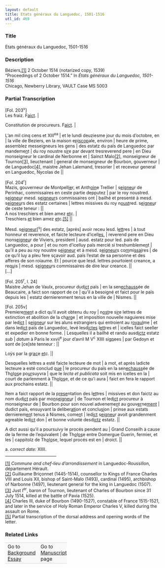```yaml
---  
layout: default  
title: Etats généraux du Languedoc, 1501-1516  
utl_id: 469
---
```


### Title

Etats généraux du Languedoc, 1501-1516


### Description

<p>Béziers,<a href="#_ftn1" name="_ftnref1" title="" id="_ftnref1">[1]</a> 2 October 1514 (notarized copy, 1539)<br />
“Proceedings of 2 October 1514.” In <em>États généraux du Languedoc, 1501-1516</em><br />
Chicago, Newberry Library, VAULT Case MS 5003</p>



### Partial Transcription

<p>[Fol. 203<sup>v</sup>]<br />
Les fraiz. F<u>aict</u>. |</p>
<p>Constitution de procureurs. F<u>aict</u>. |</p>
<p>L’an mil cinq cens et XIII<sup>e</sup><sup>a</sup> | et le lundi deuziesme jour du mois d’octobre, en | la ville de Beziers, en la maison ep<u>iscop</u>ale, environ | heure de prime, assemblez messeigneurs les gens | des estatz du païs de Languedoc par mandeme<u>n</u>t | du roy noustre s<u>ir</u>e par devant tresreverend pere | en Dieu monseigneur le cardinal de Nerbonne et | Sainct Malo<a href="#_ftn2" name="_ftnref2" title="" id="_ftnref2">[2]</a>, monseigneur de Tournon<a href="#_ftn3" name="_ftnref3" title="" id="_ftnref3">[3]</a>, lieuctenant | general de monseigneur de Bourbon, gouverneur | de Languedoc<a href="#_ftn4" name="_ftnref4" title="" id="_ftnref4">[4]</a>, maistre Jehan Lalemand, tresorier | et receveur general en Languedoc, Nycolas de ||</p>
<p>[Fol. 204<sup>r</sup>]<br />
Mazis, gouverneur de Montpell<u>ie</u>r, et Anth<u>oin</u>e Trellier | s<u>eigneu</u>r de Perinhac, commissaires en ceste partie depputez | par le roy noustred. s<u>eigneu</u>r mesd. s<u>eigneur</u>s commissaires ont | bailhé et presenté à mesd. s<u>eigneu</u>rs des estatz certaines | lettres missives du roy n<u>oust</u>red. s<u>eigneu</u>r de ceste teneur : ||<br />
A nos treschiers et bien amez <u>et</u>c. |<br />
Treschiers <u>et</u> bien amez <u>et</u>c.<a href="#_ftn5" name="_ftnref5" title="" id="_ftnref5">[5]</a> ||</p>
<p>Mesd. s<u>eigneur</u>[<sup>s</sup>] des estatz, [aprés] avoir receu lesd. l<u>ett</u>res | à tout honneur et reverence, et faicte lecteure d’icell<u>es,</u> | reverend pere en Dieu mons<u>eigneu</u>r de Viviers, president | ausd. estatz pour led. païs de Languedoc, a pour | et ou nom d’icelluy païs mercié si treshumbleme<u>n</u>t | qu’il a peu au roy noustre s<u>eigneur</u> et à mesd. s<u>eigneur</u>s co<u>m</u>mi<u>ssai</u>res | de ce qu’il luy a pleu fere sçavoir aud. païs l’estat de sa personne et des afferes de son roiaume. Et | pource que lesd. lettres pourtoient creance, a req<u>u</u>is | mesd. s<u>eigneu</u>rs commissaires de dire leur creance. ||<br />
[…]</p>
<p>[Fol. 205<sup>r</sup>, l. 24]<br />
Maistre Jehan de Vaulx, procureur dud<u>ict</u> païs | en la sen<u>echauss</u>ée de Beaucaire, a faict son rapport de ce | qu’il a besoigné et faict pour le païs depuis les | estatz dernierenment tenus en la ville de | Nismes. ||</p>
<p>[Fol. 205v]<br />
Premiere<u>men</u>t a dict qu’il avoit obtenu du roy | n<u>ost</u>re s<u>ir</u>e lettres de extinction et abolition de la ch<u>ar</u>ge | et imposition nouvelle naguieres mise par led<u>ict</u> | s<u>eigneu</u>r sur les aluns estrangiers qui entroient au r<u>oyaul</u>me | et dans led<u>ict</u> païs de Languedoc, levé lesd<u>ictes</u> l<u>ett</u>res et | icelles faict seeller et expedier en bonne forme. | Lesquelles il a bailhé et randu ausd<u>ictz</u> estatz <em>sub</em> | <em>datum</em> à Paris le xxvii<sup>e</sup> jour d’avril M V<sup>c</sup> XIIII si<u>gn</u>ees | par Gedoyn et sont de [ce]ste tenneur : ||</p>
<p>Loÿs par la gr<u>ac</u>e <u>et</u>c. ||</p>
<p>Desquelles lettres a esté faicte lecteure de mot | à mot, et après ladicte lecteure a esté conclud q<u>ue</u> | le procureur du païs en la sen<u>echauss</u>ée de Th<u>o</u>l<u>os</u>e po<u>ur</u>suyvra | que le <em>lecta et publicata</em> soit mis en icelles en la | court de parlenment à Th<u>o</u>l<u>os</u>e, et de ce qu’i aura | faict en fera le rapport aux prochains estatz. ||</p>
<p>Item a faict rapport de la p<u>rese</u>ntation des l<u>et</u>tres | missives et don faictz au nom dud<u>ict</u> païs par mo<u>n</u>s<u>eigneu</u>r | de Tournon et led<u>ict</u> procureur à monseigneur de | Bourbon pour son nouvel adveneme<u>n</u>t au gouv<u>er</u>ne<u>ment</u> | dudict païs, ensuyvant la deliber<u>ati</u>on et conclu<u>si</u>on | prinse aux estats dernierem<u>en</u>t tenus à Nismes, come<u>n</u>t | led<u>ict</u> s<u>eigneu</u>r avoit grandenment agreable led<u>ict</u> don | et bonne volunté desd<u>ictz</u> estatz. ||</p>
<p>A dict aussi qu’il a poursuivy le procés pendent au | Grand Conseilh à cause de la ferme de l’equivalent | de Th<u>o</u>l<u>os</u>e entre Domergue Guerin, fermier, et les | cappitolz de Th<u>o</u>l<u>o</u>se, lequel procés est en | droict. ||</p>
<p>a. <em>correct date:</em> XIIII.</p>
<div>
<hr align="left" size="1" width="33%" /><div id="ftn1">
<a href="#_ftnref1" name="_ftn1" title="" id="_ftn1">[1]</a> <em>Commune and chef-lieu d’arrondissement</em> in Languedoc-Roussillon, département Hérault.
</div>
<div id="ftn2">
<a href="#_ftnref2" name="_ftn2" title="" id="_ftn2">[2]</a> Guillaume Briçonnet (1445-1514), counsellor to Kings of France Charles VIII and Louis XII, bishop of Saint-Malo (1493), cardinal (1495), archbishop of Narbonne (1497), lieutenant general for the king in Languedoc (1507).
</div>
<div id="ftn3">
<a href="#_ftnref3" name="_ftn3" title="" id="_ftn3">[3]</a> Just I<sup>er</sup>, baron of Tournon, lieutenant of Charles of Bourbon since 31 July 1514, killed at the battle of Pavia (1525).
</div>
<div id="ftn4">
<a href="#_ftnref4" name="_ftn4" title="" id="_ftn4">[4]</a> Charles III, duke of Bourbon (1490-1527), constable of France 1515-1521, and later in the service of Holy Roman Emperor Charles V, killed during the assault on Rome.
</div>
<div id="ftn5">
<a href="#_ftnref5" name="_ftn5" title="" id="_ftn5">[5]</a> Partial transcription of the dorsal address and opening words of the letter.

</div>
</div>


### Related Links

<table border="0.5" cellpadding="1" cellspacing="1" style="width: 200px; background-color:#F8F8F8;">
    <tbody style="border-color:#ccc">
        <tr style="border-color:#ccc">
            <td>Go to <a href="https://french.newberry.t-pen.org/essay/469" target="_blank">Background Essay</a></td>
            <td>Go to <a href="https://french.newberry.t-pen.org/www/record.html?id=469" target="_blank">Manuscript</a> page</td>
        </tr>
    </tbody>
</table>
